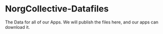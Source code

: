 # NorgCollective-Datafiles
The Data for all of our Apps. We will publish the files here, and our apps can download it.
